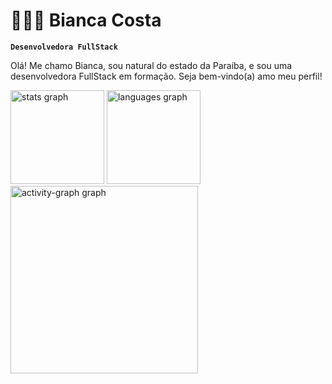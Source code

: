 # 👩🏻‍💻 Bianca Costa

**`Desenvolvedora FullStack`**

Olá! Me chamo Bianca, sou natural do estado da Paraíba, e sou uma desenvolvedora FullStack em formação. Seja bem-vindo(a) amo meu perfil!
<div align="left">
  <img src="https://github-readme-stats.vercel.app/api?username=biancaofcosta&hide_title=false&hide_rank=false&show_icons=true&include_all_commits=true&count_private=true&disable_animations=false&theme=dracula&locale=en&hide_border=false&order=1" height="150" alt="stats graph"  />
  <img src="https://github-readme-stats.vercel.app/api/top-langs?username=biancaofcosta&locale=en&hide_title=false&layout=compact&card_width=320&langs_count=5&theme=dracula&hide_border=false&order=2" height="150" alt="languages graph"  />
  <img src="https://github-readme-activity-graph.vercel.app/graph?username=biancaofcosta&radius=16&theme=react&area=true&order=5" height="300" alt="activity-graph graph"  />
</div>

###
